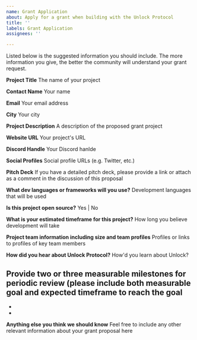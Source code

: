 ```yaml
---
name: Grant Application
about: Apply for a grant when building with the Unlock Protocol
title: ''
labels: Grant Application
assignees: ''

---
```


Listed below is the suggested information you should include. The more information you give, the better the community will understand your grant request.


**Project Title**
The name of your project

**Contact Name**
Your name

**Email**
Your email address

**City**
Your city

**Project Description**
A description of the proposed grant project

**Website URL**
Your project's URL

**Discord Handle**
Your Discord hanlde

**Social Profiles**
Social profile URLs (e.g. Twitter, etc.)

**Pitch Deck**
If you have a detailed pitch deck, please provide a link or attach as a comment in the discussion of this proposal

**What dev languages or frameworks will you use?**
Development languages that will be used

**Is this project open source?**
Yes | No

**What is your estimated timeframe for this project?**
How long you believe development will take

**Project team information including size and team profiles**
Profiles or links to profiles of key team members

**How did you hear about Unlock Protocol?**
How'd you learn about Unlock?

**Provide two or three measurable milestones for periodic review (please include both measurable goal and expected timeframe to reach the goal**
-
-
-

**Anything else you think we should know**
Feel free to include any other relevant information about your grant proposal here

